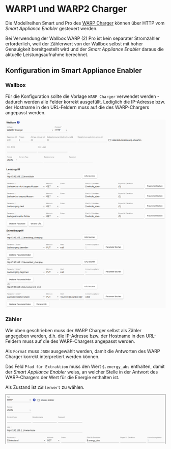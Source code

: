 # WARP1 und WARP2 Charger
Die Modellreihen Smart und Pro des [WARP Charger](https://www.warp-charger.com/) können über HTTP vom *Smart Appliance Enabler* gesteuert werden.

Bei Verwendung der Wallbox WARP (2) Pro ist kein separater Stromzähler erforderlich, weil der Zählerwert von der Wallbox selbst mit hoher Genauigkeit bereitgestellt wird und der *Smart Appliance Enabler* daraus die aktuelle Leistungsaufnahme berechnet.

## Konfiguration im Smart Appliance Enabler
### Wallbox
Für die Konfiguration sollte die Vorlage `WARP Charger` verwendet werden - dadurch werden alle Felder korrekt ausgefüllt. Lediglich die IP-Adresse bzw. der Hostname in den URL-Feldern muss auf die des WARP-Chargers angepasst werden.

![Konfiguration des WARP charger als Wallbox](../pics/fe/EVChargerWarpCharger_DE.png)

### Zähler
Wie oben geschrieben muss der WARP Charger selbst als Zähler angegeben werden, d.h. die IP-Adresse bzw. der Hostname in den URL-Feldern muss auf die des WARP-Chargers angepasst werden.

Als `Format` muss `JSON` ausgewählt werden, damit die Antworten des WARP Charger korrekt interpretiert werden können.

Das Feld `Pfad für Extraktion` muss den Wert `$.energy_abs` enthalten, damit der *Smart Appliance Enabler* weiss, an welcher Stelle in der Antwort des WARP-Chargers der Wert für die Energie enthalten ist.

Als Zustand ist `Zählerwert` zu wählen.

![Konfiguration des WARP charger als Zähler](../pics/fe/EVChargerWarpChargerMeter_DE.png)
